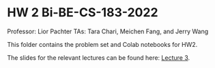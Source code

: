 # HW 2 Bi-BE-CS-183-2022
Professor: Lior Pachter
TAs: Tara Chari, Meichen Fang, and Jerry Wang

This folder contains the problem set and Colab notebooks for HW2.

The slides for the relevant lectures can be found here: [Lecture 3](https://docs.google.com/presentation/d/1vsfTrbFXjksJVfFO99qUWCRKDOXYpF0rLD6dl2nyXGM/edit?usp=sharing).



